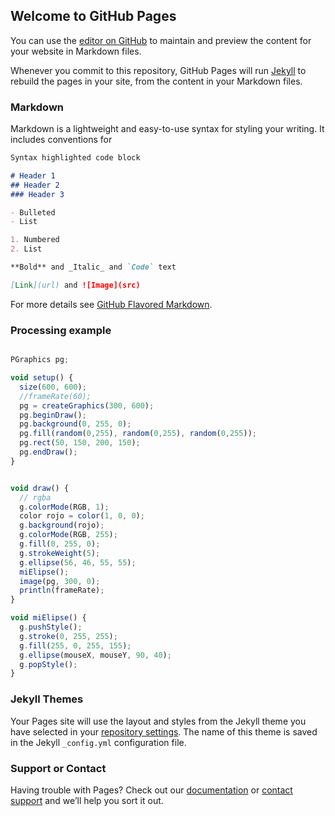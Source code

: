 ## Welcome to GitHub Pages

You can use the [editor on GitHub](https://github.com/nfmorenog/ComVisual2020/edit/gh-pages/index.md) to maintain and preview the content for your website in Markdown files.

Whenever you commit to this repository, GitHub Pages will run [Jekyll](https://jekyllrb.com/) to rebuild the pages in your site, from the content in your Markdown files.

### Markdown

Markdown is a lightweight and easy-to-use syntax for styling your writing. It includes conventions for

```markdown
Syntax highlighted code block

# Header 1
## Header 2
### Header 3

- Bulleted
- List

1. Numbered
2. List

**Bold** and _Italic_ and `Code` text

[Link](url) and ![Image](src)
```

For more details see [GitHub Flavored Markdown](https://guides.github.com/features/mastering-markdown/).
### Processing example
```javascript

PGraphics pg;

void setup() {
  size(600, 600);
  //frameRate(60);
  pg = createGraphics(300, 600);
  pg.beginDraw();
  pg.background(0, 255, 0);
  pg.fill(random(0,255), random(0,255), random(0,255));
  pg.rect(50, 150, 200, 150);
  pg.endDraw();
}


void draw() {
  // rgba
  g.colorMode(RGB, 1);
  color rojo = color(1, 0, 0);
  g.background(rojo);
  g.colorMode(RGB, 255);
  g.fill(0, 255, 0);
  g.strokeWeight(5);
  g.ellipse(56, 46, 55, 55);
  miElipse();
  image(pg, 300, 0);
  println(frameRate);
}

void miElipse() {
  g.pushStyle();
  g.stroke(0, 255, 255);
  g.fill(255, 0, 255, 155);
  g.ellipse(mouseX, mouseY, 90, 40);
  g.popStyle();
}

```
### Jekyll Themes

Your Pages site will use the layout and styles from the Jekyll theme you have selected in your [repository settings](https://github.com/nfmorenog/ComVisual2020/settings). The name of this theme is saved in the Jekyll `_config.yml` configuration file.

### Support or Contact

Having trouble with Pages? Check out our [documentation](https://docs.github.com/categories/github-pages-basics/) or [contact support](https://github.com/contact) and we’ll help you sort it out.
